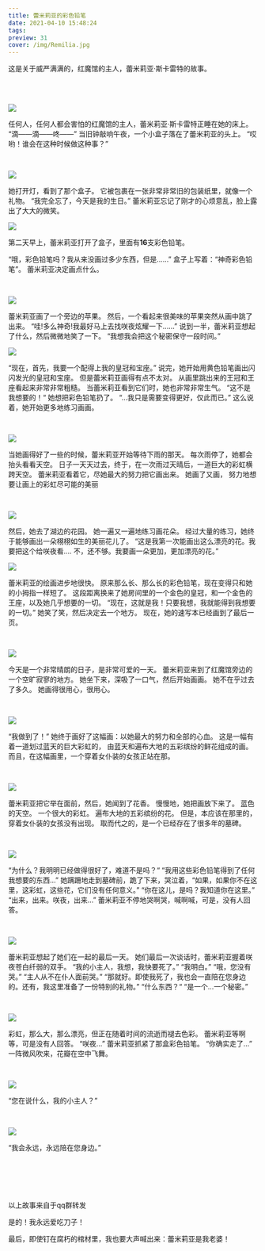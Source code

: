 ```yaml
---
title: 蕾米莉亚的彩色铅笔
date: 2021-04-10 15:48:24
tags:
preview: 31
cover: /img/Remilia.jpg  
---
```


这是关于威严满满的，红魔馆的主人，蕾米莉亚·斯卡雷特的故事。

<br/><br/>

![](/images/RM1.jpg)

任何人，任何人都会害怕的红魔馆的主人，蕾米莉亚·斯卡雷特正睡在她的床上。
“滴——滴——咚——”
当旧钟敲响午夜，一个小盒子落在了蕾米莉亚的头上。
“哎哟！谁会在这种时候做这种事？”

<br/>

![](/images/RM2.jpg)

她打开灯，看到了那个盒子。
它被包裹在一张非常非常旧的包装纸里，就像一个礼物。 
“我完全忘了，今天是我的生日。” 
蕾米莉亚忘记了刚才的心烦意乱，脸上露出了大大的微笑。<br/>

![](/images/RM3.jpg)

第二天早上，蕾米莉亚打开了盒子，里面有**16**支彩色铅笔。

 “哦，彩色铅笔吗？我从来没画过多少东西，但是……”
盒子上写着：“神奇彩色铅笔”。
蕾米莉亚决定画点什么。

<br/>

![](/images/RM4.jpg)

蕾米莉亚画了一个旁边的苹果。 然后，一个看起来很美味的苹果突然从画中跳了出来。
“哇!多么神奇!我最好马上去找咲夜炫耀一下……” 
说到一半，蕾米莉亚想起了什么，然后微微地笑了一下。 
“我想我会把这个秘密保守一段时间。”<br/>

![](/images/RM5.jpg)

“现在，首先，我要一个配得上我的皇冠和宝座。”
说完，她开始用黄色铅笔画出闪闪发光的皇冠和宝座。
但是蕾米莉亚画得有点不太对。 
从画里跳出来的王冠和王座看起来非常非常粗糙。 
当蕾米莉亚看到它们时，她也非常非常生气。 
“这不是我想要的！“ 
她想把彩色铅笔扔了。
“…我只是需要变得更好，仅此而已。” 
这么说着，她开始更多地练习画画。

<br/>

![](/images/RM6.jpg)

当她画得好了一些的时候，蕾米莉亚开始等待下雨的那天。 
每次雨停了，她都会抬头看看天空。
日子一天天过去，终于，在一次雨过天晴后，一道巨大的彩虹横跨天空。 
蕾米莉亚看着它，尽她最大的努力把它画出来。 
她画了又画， 努力地想要让画上的彩虹尽可能的美丽

<br/>

![](/images/RM7.jpg)

然后，她去了湖边的花园。
她一遍又一遍地练习画花朵。 
经过大量的练习，她终于能够画出一朵栩栩如生的美丽花儿了。 
“这是我第一次能画出这么漂亮的花。我要把这个给咲夜看.... 不，还不够。我要画一朵更加，更加漂亮的花。”<br/>

![](/images/RM8.jpg)

蕾米莉亚的绘画进步地很快。 
原来那么长、那么长的彩色铅笔，现在变得只和她的小拇指一样短了。 
这段距离换来了她房间里的一个金色的皇冠，和一个金色的王座，以及她几乎想要的一切。 
“现在，这就是我！只要我想，我就能得到我想要的一切。”
她笑了笑，然后决定去一个地方。
现在，她的速写本已经画到了最后一页。

<br/>

![](/images/RM9.jpg)

今天是一个非常晴朗的日子，是非常可爱的一天。
蕾米莉亚来到了红魔馆旁边的一个空旷寂寥的地方。 
她坐下来，深吸了一口气，然后开始画画。 
她不在乎过去了多久。 
她画得很用心，很用心。

<br/>

![](/images/RM10.jpg)

“我做到了！” 
她终于画好了这幅画：以她最大的努力和全部的心血。
这是一幅有着一道划过蓝天的巨大彩虹的， 由蓝天和遍布大地的五彩缤纷的鲜花组成的画。
而且，在这幅画里，一个穿着女仆装的女孩正站在那。

<br/>

![](/images/RM11.jpg)

蕾米莉亚把它举在面前，然后，她闻到了花香。
慢慢地，她把画放下来了。
蓝色的天空。 
一个很大的彩虹。 
遍布大地的五彩缤纷的花。
但是，本应该在那里的，穿着女仆装的女孩没有出现。
取而代之的，是一个已经存在了很多年的墓碑。

<br/>

![](/images/RM12.jpg)

“为什么？我明明已经做得很好了，难道不是吗？“
“我用这些彩色铅笔得到了任何我想要的东西…”
她蹒跚地走到墓碑前，跪了下来，哭泣着，“如果，如果你不在这里，这彩虹，这些花，它们没有任何意义。”
“你在这儿，是吗？我知道你在这里。” 
“出来，出来。咲夜，出来...”
蕾米莉亚不停地哭啊哭，喊啊喊，可是，没有人回答。

<br/>

![](/images/RM13.jpg)

蕾米莉亚想起了她们在一起的最后一天。 
她们最后一次谈话时，蕾米莉亚握着咲夜苍白纤弱的双手。 
“我的小主人，我想，我快要死了。” 
“我明白。” 
“哦，您没有哭。”
“主人从不在仆人面前哭。” 
“那就好。即使我死了，我也会一直陪在您身边的。还有，我这里准备了一份特别的礼物。” 
“什么东西？“ 
“是一个…一个秘密。”

<br/>

![](/images/RM14.jpg)

彩虹，那么大，那么漂亮，但正在随着时间的流逝而褪去色彩。
蕾米莉亚等啊等，可是没有人回答。 
“咲夜…” 
蕾米莉亚抓紧了那盒彩色铅笔。
“你确实走了…”
一阵微风吹来，花瓣在空中飞舞。

<br/>

![](/images/RM15.jpg)

“您在说什么，我的小主人？”

<br/>

![](/images/RM16.jpg)

“我会永远，永远陪在您身边。”

<br/>

<br/>

<br/>

<br/>

以上故事来自于qq群转发 

是的！我永远爱吃刀子！

最后，即使钉在腐朽的棺材里，我也要大声喊出来：蕾米莉亚是我老婆！